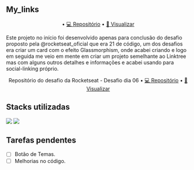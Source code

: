 ## My_links

<p align="center">
• <a href="https://github.com/brenordev/My_links">💻 Repositório</a>
• <a href="https://brenordev.github.io/My_links/">🚀 Visualizar</a>
</p>

 Este projeto no início foi desenvolvido apenas para conclusão do desafio proposto pela @rocketseat_oficial que era 21 de código, um dos desafios
 era criar um card com o efeito Glassmorphism, onde acabei criando e logo em seguida me veio em mente em criar um projeto semelhante ao Linktree mas com alguns outros detalhes e informações e acabei usando para social-linking próprio.

 <p align="center">
<span>Repositório do desafio da Rocketseat - Desafio dia 06</span>
• <a href="https://github.com/brenordev/21DiasdeCodigo">💻 Repositório</a>
• <a href="https://brenordev.github.io/21DiasdeCodigo/">🚀 Visualizar</a>
</p>

## Stacks utilizadas
<div>
  <img src="https://img.shields.io/badge/HTML5-E34F26?style=for-the-badge&logo=html5&logoColor=white">
  <img src="https://img.shields.io/badge/CSS3-1572B6?style=for-the-badge&logo=css3&logoColor=white">
</div>

## Tarefas pendentes
- [ ] Botão de Temas.
- [ ] Melhorias no código.